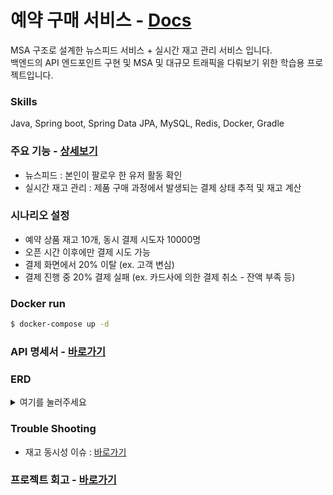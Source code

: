 # 예약 구매 서비스 - [Docs](https://github.com/yongbeomj/pre-order/wiki)
MSA 구조로 설계한 뉴스피드 서비스 + 실시간 재고 관리 서비스 입니다.</br>
백엔드의 API 엔드포인트 구현 및 MSA 및 대규모 트래픽을 다뤄보기 위한 학습용 프로젝트입니다.

### Skills
Java, Spring boot, Spring Data JPA, MySQL, Redis, Docker, Gradle

### 주요 기능 - [상세보기](https://github.com/yongbeomj/pre-order/wiki/Features)
- 뉴스피드 : 본인이 팔로우 한 유저 활동 확인
- 실시간 재고 관리 : 제품 구매 과정에서 발생되는 결제 상태 추적 및 재고 계산 <br>


### 시나리오 설정
- 예약 상품 재고 10개, 동시 결제 시도자 10000명
- 오픈 시간 이후에만 결제 시도 가능
- 결제 화면에서 20% 이탈 (ex. 고객 변심)
- 결제 진행 중 20% 결제 실패 (ex. 카드사에 의한 결제 취소 - 잔액 부족 등)

### Docker run
```bash
$ docker-compose up -d
```

### API 명세서 - [바로가기](https://documenter.getpostman.com/view/19637355/2sA2r3b73R)

### ERD
<details>
<summary>여기를 눌러주세요</summary>
<div markdown="1">       

![erd final](https://github.com/yongbeomj/pre-order/assets/87436495/4b1b0f58-825d-4a6a-8420-c6e3184c56e0)
	
</div>
</details>

### Trouble Shooting
- 재고 동시성 이슈 : [바로가기](https://github.com/yongbeomj/pre-order/wiki/TroubleShooting)

### 프로젝트 회고 - [바로가기](https://github.com/yongbeomj/pre-order/wiki/%EB%B3%B4%EC%99%84%ED%95%A0-%EC%A0%90-%EB%B0%8F-%EC%B6%94%EA%B0%80-%ED%95%99%EC%8A%B5-%EB%B0%A9%ED%96%A5)

